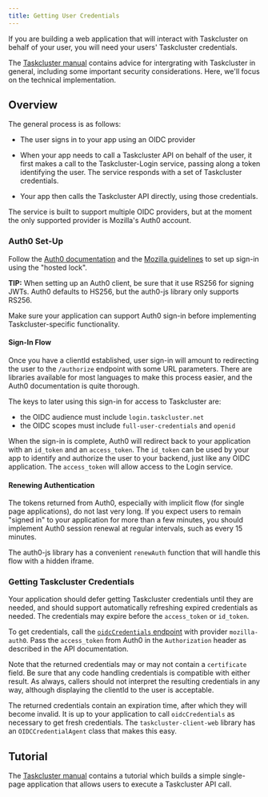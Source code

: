 ```yaml
---
title: Getting User Credentials
---
```


If you are building a web application that will interact with Taskcluster on
behalf of your user, you will need your users' Taskcluster credentials.

The [Taskcluster manual](/manual/using/integration) contains advice for
intergrating with Taskcluster in general, including some important security
considerations.  Here, we'll focus on the technical implementation.

## Overview

The general process is as follows:

 * The user signs in to your app using an OIDC provider

 * When your app needs to call a Taskcluster API on behalf of the user, it
   first makes a call to the Taskcluster-Login service, passing along a token
   identifying the user.  The service responds with a set of Taskcluster
   credentials.
 
 * Your app then calls the Taskcluster API directly, using those credentials.

The service is built to support multiple OIDC providers, but at the moment the
only supported provider is Mozilla's Auth0 account.

### Auth0 Set-Up

Follow the [Auth0 documentation](https://auth0.com/docs) and the [Mozilla
guidelines](https://wiki.mozilla.org/Security/Guidelines/OpenID_connect) to set
up sign-in using the "hosted lock".

**TIP:** When setting up an Auth0 client, be sure that it use RS256 for signing
JWTs. Auth0 defaults to HS256, but the auth0-js library only supports RS256.

Make sure your application can support Auth0 sign-in before implementing
Taskcluster-specific functionality.

#### Sign-In Flow

Once you have a clientId established, user sign-in will amount to redirecting
the user to the `/authorize` endpoint with some URL parameters. There are
libraries available for most languages to make this process easier, and the
Auth0 documentation is quite thorough.

The keys to later using this sign-in for access to Taskcluster are:
 * the OIDC audience must include `login.taskcluster.net`
 * the OIDC scopes must include `full-user-credentials` and `openid`

When the sign-in is complete, Auth0 will redirect back to your application with
an `id_token` and an `access_token`. The `id_token` can be used by your app to
identify and authorize the user to your backend, just like any OIDC
application. The `access_token` will allow access to the Login service.

#### Renewing Authentication

The tokens returned from Auth0, especially with implicit flow (for single page
applications), do not last very long.  If you expect users to remain "signed
in" to your application for more than a few minutes, you should implement Auth0
session renewal at regular intervals, such as every 15 minutes.

The auth0-js library has a convenient `renewAuth` function that will handle
this flow with a hidden iframe.

### Getting Taskcluster Credentials

Your application should defer getting Taskcluster credentials until they are
needed, and should support automatically refreshing expired credentials as
needed. The credentials may expire before the `access_token` or `id_token`.

To get credentials, call the [`oidcCredentials`
endpoint](/reference/integrations/taskcluster-login/references/api#oidcCredentials)
with provider `mozilla-auth0`.  Pass the `access_token` from Auth0 in the
`Authorization` header as described in the API documentation.

Note that the returned credentials may or may not contain a `certificate`
field. Be sure that any code handling credentials is compatible with either
result. As always, callers should not interpret the resulting credentials in
any way, although displaying the clientId to the user is acceptable.

The returned credentials contain an expiration time, after which they will
become invalid.  It is up to your application to call `oidcCredentials` as
necessary to get fresh credentials.  The `taskcluster-client-web` library has
an `OIDCCredentialAgent` class that makes this easy.

## Tutorial

The [Taskcluster
manual](https://docs.taskcluster.net/manual/using/integration/frontend)
contains a tutorial which builds a simple single-page application that allows
users to execute a Taskcluster API call.
